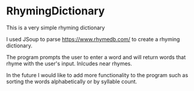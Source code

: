 # RhymingDictionary
This is a very simple rhyming dictionary

I used JSoup to parse https://www.rhymedb.com/ to create a rhyming dictionary. 

The program prompts the user to enter a word and will return words that rhyme with the user's input. Inlcudes near rhymes. 

In the future I would like to add more functionality to the program such as sorting the words
alphabetically or by syllable count.
